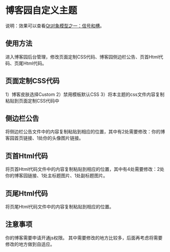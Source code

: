 # 博客园自定义主题
说明：效果可以查看[Qt对象模型之一：信号和槽](https://www.cnblogs.com/linuxAndMcu/p/11026846.html)。

## 使用方法
进入博客园后台管理，修改页面定制CSS代码、博客园侧边栏公告、页首Html代码、页尾Html代码。

## 页面定制CSS代码
1）博客皮肤选择Custom
2）禁用模板默认CSS
3）将本主题的css文件内容复制粘贴到页面定制CSS代码中

## 侧边栏公告
将侧边栏公告文件中的内容复制粘贴到相应的位置，其中有2处需要修改：你的博客园首页链接、1处你的头像图片链接。

## 页首Html代码
将页首Html代码文件中的内容复制粘贴到相应的位置，其中有4处需要修改：2处你的博客园链接、1处主标题图片、1处副标题图片。

## 页尾Html代码
将页尾Html代码文件中的内容复制粘贴到相应的位置。

## 注意事项
你的博客需要申请开通js权限。
其中需要修改的地方比较多，后面再考虑将需要修改的地方做到自适应。
